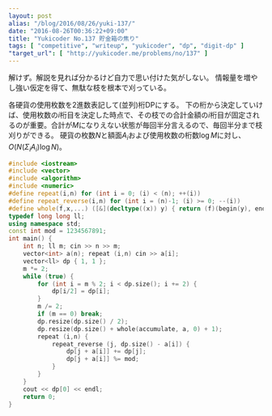 ```yaml
---
layout: post
alias: "/blog/2016/08/26/yuki-137/"
date: "2016-08-26T00:36:22+09:00"
title: "Yukicoder No.137 貯金箱の焦り"
tags: [ "competitive", "writeup", "yukicoder", "dp", "digit-dp" ]
"target_url": [ "http://yukicoder.me/problems/no/137" ]
---
```


解けず。解説を見れば分かるけど自力で思い付けた気がしない。
情報量を増やし強い仮定を得て、無駄な枝を根本で刈っている。

各硬貨の使用枚数を$2$進数表記して(並列)桁DPにする。
下の桁から決定していけば、使用枚数の$i$桁目を決定した時点で、その枝での合計金額の$i$桁目が固定されるのが重要。合計が$M$になりえない状態が毎回半分言えるので、毎回半分まで枝刈りができる。
硬貨の枚数$N$と額面$A_i$および使用枚数の桁数$\log M$に対し、$O(N(\Sigma_i A_i)\log N)$。

``` c++
#include <iostream>
#include <vector>
#include <algorithm>
#include <numeric>
#define repeat(i,n) for (int i = 0; (i) < (n); ++(i))
#define repeat_reverse(i,n) for (int i = (n)-1; (i) >= 0; --(i))
#define whole(f,x,...) ([&](decltype((x)) y) { return (f)(begin(y), end(y), ## __VA_ARGS__); })(x)
typedef long long ll;
using namespace std;
const int mod = 1234567891;
int main() {
    int n; ll m; cin >> n >> m;
    vector<int> a(n); repeat (i,n) cin >> a[i];
    vector<ll> dp { 1, 1 };
    m *= 2;
    while (true) {
        for (int i = m % 2; i < dp.size(); i += 2) {
            dp[i/2] = dp[i];
        }
        m /= 2;
        if (m == 0) break;
        dp.resize(dp.size() / 2);
        dp.resize(dp.size() + whole(accumulate, a, 0) + 1);
        repeat (i,n) {
            repeat_reverse (j, dp.size() - a[i]) {
                dp[j + a[i]] += dp[j];
                dp[j + a[i]] %= mod;
            }
        }
    }
    cout << dp[0] << endl;
    return 0;
}
```
